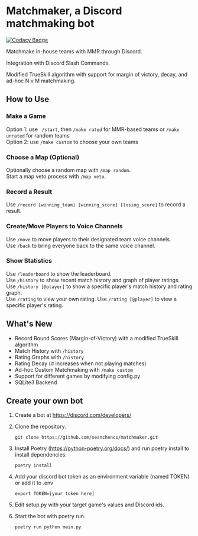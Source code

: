 # Matchmaker, a Discord matchmaking bot

[![Codacy Badge](https://api.codacy.com/project/badge/Grade/93e0557bd829414b99824b19c2cbf844)](https://app.codacy.com/gh/seanchencs/matchmaker?utm_source=github.com&utm_medium=referral&utm_content=seanchencs/matchmaker&utm_campaign=Badge_Grade_Settings)

Matchmake in-house teams with MMR through Discord.

Integration with Discord Slash Commands.

Modified TrueSkill algorithm with support for margin of victory, decay, and ad-hoc N v M matchmaking.

## How to Use

### Make a Game
Option 1: use ``` /start```, then ```/make rated``` for MMR-based teams or ```/make unrated``` for random teams  
Option 2: use ``` /make custom ``` to choose your own teams  

### Choose a Map (Optional)
Optionally choose a random map with ```/map random```.  
Start a map veto process with ```/map veto```.

### Record a Result
Use ```/record [winning_team] [winning_score] [losing_score]``` to record a result.  

### Create/Move Players to Voice Channels
Use ```/move``` to move players to their designated team voice channels.  
Use ```/back``` to bring everyone back to the same voice channel.  

### Show Statistics
Use ```/leaderboard``` to show the leaderboard.  
Use ```/history``` to show recent match history and graph of player ratings.  
Use ```/history [@player]``` to show a specific player's match history and rating graph.  
Use ```/rating``` to view your own rating. Use ```/rating [@player]``` to view a specific player's rating.  

## What's New
* Record Round Scores (Margin-of-Victory) with a modified TrueSkill algorithm
* Match History with ```/history```
* Rating Graphs with ```/history```
* Rating Decay (σ increases when not playing matches)
* Ad-hoc Custom Matchmaking with ```/make custom```
* Support for different games by modifying config.py
* SQLite3 Backend

## Create your own bot
1. Create a bot at https://discord.com/developers/

2. Clone the repository.
    ```
    git clone https://github.com/seanchencs/matchmaker.git
    ```
3. Install Poetry (https://python-poetry.org/docs/) and run poetry install to install dependencies.
    ```
    poetry install
    ```
4. Add your discord bot token as an environment variable (named TOKEN) or add it to .env
    ```
    export TOKEN=[your token here]
    ```
5. Edit setup.py with your target game's values and Discord ids.
6. Start the bot with poetry run.
    ```
    poetry run python main.py
    ``` 